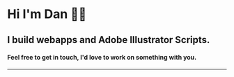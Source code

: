 # Hi I'm Dan 👋🏻  
## I build webapps and Adobe Illustrator Scripts.
#### Feel free to get in touch, I'd love to work on something with you.

---

